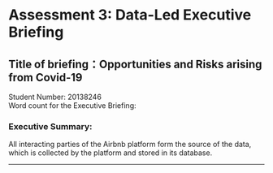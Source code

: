 # Assessment 3: Data-Led Executive Briefing
## Title of briefing：Opportunities and Risks arising from Covid-19
Student Number: 20138246 <br />
Word count for the Executive Briefing:

### Executive Summary:

All interacting parties of the Airbnb platform form the source of the data, which is collected by the platform and stored in its database.

---
